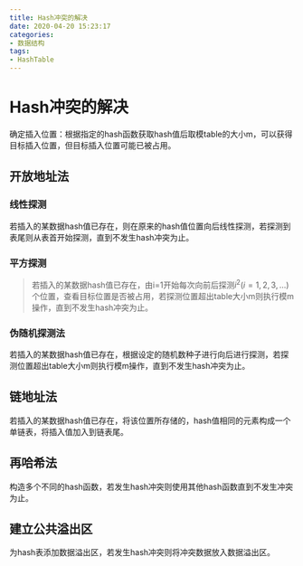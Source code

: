```yaml
---
title: Hash冲突的解决
date: 2020-04-20 15:23:17
categories: 
- 数据结构
tags:
- HashTable
---
```


# Hash冲突的解决

确定插入位置：根据指定的hash函数获取hash值后取模table的大小m，可以获得目标插入位置，但目标插入位置可能已被占用。

## 开放地址法

### 线性探测

若插入的某数据hash值已存在，则在原来的hash值位置向后线性探测，若探测到表尾则从表首开始探测，直到不发生hash冲突为止。

### 平方探测

> 若插入的某数据hash值已存在，由i=1开始每次向前后探测$i^2(i = 1,2,3,...)$个位置，查看目标位置是否被占用，若探测位置超出table大小m则执行模m操作，直到不发生hash冲突为止。
>

### 伪随机探测法

若插入的某数据hash值已存在，根据设定的随机数种子进行向后进行探测，若探测位置超出table大小m则执行模m操作，直到不发生hash冲突为止。

## 链地址法

若插入的某数据hash值已存在，将该位置所存储的，hash值相同的元素构成一个单链表，将插入值加入到链表尾。

## 再哈希法

构造多个不同的hash函数，若发生hash冲突则使用其他hash函数直到不发生冲突为止。

## 建立公共溢出区

为hash表添加数据溢出区，若发生hash冲突则将冲突数据放入数据溢出区。